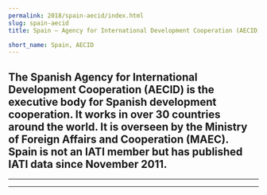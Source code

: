 ```yaml
---
permalink: 2018/spain-aecid/index.html
slug: spain-aecid
title: Spain – Agency for International Development Cooperation (AECID)

short_name: Spain, AECID
---
```

The Spanish Agency for International Development Cooperation (AECID) is the executive body for Spanish development cooperation. It works in over 30 countries around the world. It is overseen by the Ministry of Foreign Affairs and Cooperation (MAEC). Spain is not an IATI member but has published IATI data since November 2011.
---

---

---
